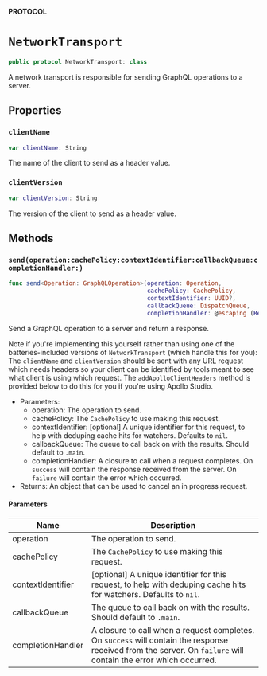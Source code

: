 **PROTOCOL**

# `NetworkTransport`

```swift
public protocol NetworkTransport: class
```

A network transport is responsible for sending GraphQL operations to a server.

## Properties
### `clientName`

```swift
var clientName: String
```

The name of the client to send as a header value.

### `clientVersion`

```swift
var clientVersion: String
```

The version of the client to send as a header value.

## Methods
### `send(operation:cachePolicy:contextIdentifier:callbackQueue:completionHandler:)`

```swift
func send<Operation: GraphQLOperation>(operation: Operation,
                                       cachePolicy: CachePolicy,
                                       contextIdentifier: UUID?,
                                       callbackQueue: DispatchQueue,
                                       completionHandler: @escaping (Result<GraphQLResult<Operation.Data>, Error>) -> Void) -> Cancellable
```

Send a GraphQL operation to a server and return a response.

Note if you're implementing this yourself rather than using one of the batteries-included versions of `NetworkTransport` (which handle this for you): The `clientName` and `clientVersion` should be sent with any URL request which needs headers so your client can be identified by tools meant to see what client is using which request. The `addApolloClientHeaders` method is provided below to do this for you if you're using Apollo Studio.

- Parameters:
  - operation: The operation to send.
  - cachePolicy: The `CachePolicy` to use making this request.
  - contextIdentifier:  [optional] A unique identifier for this request, to help with deduping cache hits for watchers. Defaults to `nil`.
  - callbackQueue: The queue to call back on with the results. Should default to `.main`.
  - completionHandler: A closure to call when a request completes. On `success` will contain the response received from the server. On `failure` will contain the error which occurred.
- Returns: An object that can be used to cancel an in progress request.

#### Parameters

| Name | Description |
| ---- | ----------- |
| operation | The operation to send. |
| cachePolicy | The `CachePolicy` to use making this request. |
| contextIdentifier | [optional] A unique identifier for this request, to help with deduping cache hits for watchers. Defaults to `nil`. |
| callbackQueue | The queue to call back on with the results. Should default to `.main`. |
| completionHandler | A closure to call when a request completes. On `success` will contain the response received from the server. On `failure` will contain the error which occurred. |